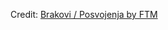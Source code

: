 <div id="observablehq-ee700137"></div>
<p>Credit: <a href="https://observablehq.com/d/721cfc9e82e8b753">Brakovi / Posvojenja by FTM</a></p>

<link rel="stylesheet" href="https://cdn.jsdelivr.net/npm/@observablehq/inspector@5/dist/inspector.css">
<script type="module">
import {Runtime, Inspector} from "https://cdn.jsdelivr.net/npm/@observablehq/runtime@5/dist/runtime.js";
import define from "https://api.observablehq.com/d/721cfc9e82e8b753.js?v=4";
new Runtime().module(define, Inspector.into("#observablehq-ee700137"));
</script>
